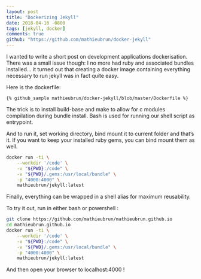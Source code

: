 ```yaml
---
layout: post
title: "Dockerizing Jekyll"
date: 2018-04-16 -0800
tags: [jekyll, docker]
comments: true
github: "https://github.com/mathieubrun/docker-jekyll"
---
```


I wanted to write a short post on development applications dockerisation. There was a small issue though: I no more had ruby and associated bundles installed… it turned out that creating a docker image containing everything necessary to run jekyll was in fact quite easy. 

Here is the dockerfile:

```` docker
{% github_sample mathieubrun/docker-jekyll/blob/master/Dockerfile %}
````

The trick is to install build-base and make to allow for c modules compilation during bundle install. Bash is used for running our shell script as entrypoint.

And to run it, set working directory, bind mount it to current folder and that’s it. If you want to keep your installed ruby gems, you can bind mount them as well.

```` sh
docker run -ti \
    --workdir '/code' \
    -v "${PWD}:/code" \
    -v "${PWD}/.gems:/usr/local/bundle" \
    -p "4000:4000" \
    mathieubrun/jekyll:latest
````

Finally, everything can be wrapped in a shell alias for maximum reusability.

To try it out, run in either bash or powershell :

```` sh
git clone https://github.com/mathieubrun/mathieubrun.github.io
cd mathieubrun.github.io
docker run -ti \
    --workdir '/code' \
    -v "${PWD}:/code" \
    -v "${PWD}/.gems:/usr/local/bundle" \
    -p "4000:4000" \
    mathieubrun/jekyll:latest
````

And then open your browser to localhost:4000 !
